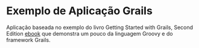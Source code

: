 Exemplo de Aplicação Grails
===========================

Aplicação baseada no exemplo do livro Getting Started with Grails, Second Edition [ebook](http://www.infoq.com/minibooks/grails-getting-started) que demonstra um pouco da linguagem Groovy e do framework Grails.